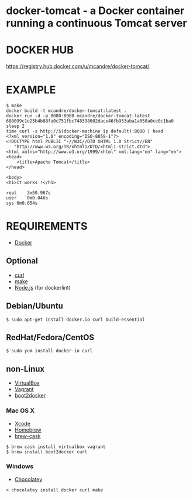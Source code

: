 # docker-tomcat - a Docker container running a continuous Tomcat server

# DOCKER HUB

https://registry.hub.docker.com/u/mcandre/docker-tomcat/

# EXAMPLE

```
$ make
docker build -t mcandre/docker-tomcat:latest .
docker run -d -p 8080:8080 mcandre/docker-tomcat:latest
680099c1e25b4b88fa0c751fbc748398002dace46fb953aba1a050a0ce0c1ba0
sleep 2
time curl -s http://$(docker-machine ip default):8080 | head
<?xml version="1.0" encoding="ISO-8859-1"?>
<!DOCTYPE html PUBLIC "-//W3C//DTD XHTML 1.0 Strict//EN"
   "http://www.w3.org/TR/xhtml1/DTD/xhtml1-strict.dtd">
<html xmlns="http://www.w3.org/1999/xhtml" xml:lang="en" lang="en">
<head>
    <title>Apache Tomcat</title>
</head>

<body>
<h1>It works !</h1>

real	3m50.967s
user	0m0.046s
sys	0m0.054s
```

# REQUIREMENTS

* [Docker](https://www.docker.com/)

## Optional

* [curl](http://curl.haxx.se/)
* [make](http://www.gnu.org/software/make/)
* [Node.js](https://nodejs.org/en/) (for dockerlint)

## Debian/Ubuntu

```
$ sudo apt-get install docker.io curl build-essential
```

## RedHat/Fedora/CentOS

```
$ sudo yum install docker-io curl
```

## non-Linux

* [VirtualBox](https://www.virtualbox.org/)
* [Vagrant](https://www.vagrantup.com/)
* [boot2docker](http://boot2docker.io/)

### Mac OS X

* [Xcode](http://itunes.apple.com/us/app/xcode/id497799835?ls=1&mt=12)
* [Homebrew](http://brew.sh/)
* [brew-cask](http://caskroom.io/)

```
$ brew cask install virtualbox vagrant
$ brew install boot2docker curl
```

### Windows

* [Chocolatey](https://chocolatey.org/)

```
> chocolatey install docker curl make
```
